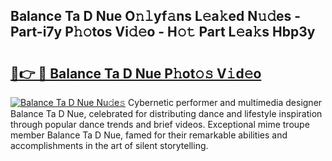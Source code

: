 ## Balance Ta D Nue O𝚗𝚕yf𝚊ns L𝚎a𝚔ed N𝚞𝚍es - Part-i7y P𝚑𝚘tos Vi𝚍𝚎o - H𝚘𝚝 Part L𝚎a𝚔s Hbp3y

# <h2><a href="http://kf6tmxy.oniu.top/?m=Balance+Ta+D+Nue">🔗👉 🔴 Balance Ta D Nue P𝚑ot𝚘𝚜 V𝚒d𝚎o</a></h2>

[![Balance Ta D Nue Nu𝚍e𝚜](https://i.imgur.com/0qMVB7G.gif)](http://kf6tmxy.oniu.top/?m=Balance+Ta+D+Nue)
Cybernetic performer and multimedia designer Balance Ta D Nue, celebrated for distributing dance and lifestyle inspiration through popular dance trends and brief videos. Exceptional mime troupe member Balance Ta D Nue, famed for their remarkable abilities and accomplishments in the art of silent storytelling.  
